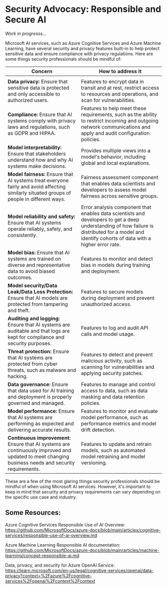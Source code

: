# Security Advocacy: Responsible and Secure AI

<i>Work in progresss...</i>

Microsoft AI services, such as Azure Cognitive Services and Azure Machine Learning, have several security and privacy features built-in to help protect sensitive data and ensure compliance with privacy regulations. Here are some things security professionals should be mindful of:

| **Concern**                                                                                                                                         | **How to address it**                                                                                                                                                                             |
| --------------------------------------------------------------------------------------------------------------------------------------------------- | ------------------------------------------------------------------------------------------------------------------------------------------------------------------------------------------------- |
|                                                                                                                                                     |                                                                                                                                                                                                   |
| **Data privacy:** Ensure that sensitive data is protected and only accessible to authorized users.                                                  | Features to encrypt data in transit and at rest, restrict access to resources and operations, and scan for vulnerabilities.                                                                       |
| **Compliance:** Ensure that AI systems comply with privacy laws and regulations, such as GDPR and HIPAA.                                            | Features to help meet these requirements, such as the ability to restrict incoming and outgoing network communications and apply and audit configuration policies.                                |
| **Model interpretability:** Ensure that stakeholders understand how and why AI systems make decisions.                                              | Provides multiple views into a model's behavior, including global and local explanations.                                                                                                         |
| **Model fairness:** Ensure that AI systems treat everyone fairly and avoid affecting similarly situated groups of people in different ways.         | Fairness assessment component that enables data scientists and developers to assess model fairness across sensitive groups.                                                                       |
| **Model reliability and safety:** Ensure that AI systems operate reliably, safely, and consistently.                                                | Error analysis component that enables data scientists and developers to get a deep understanding of how failure is distributed for a model and identify cohorts of data with a higher error rate. |
| **Model bias:** Ensure that AI systems are trained on diverse and representative data to avoid biased outcomes.                                     | Features to monitor and detect bias in models during training and deployment.                                                                                                                     |
| **Model security/Data Leak/Data Loss Protection:** Ensure that AI models are protected from tampering and theft.                                    | Features to secure models during deployment and prevent unauthorized access.                                                                                                                      |
| **Auditing and logging:** Ensure that AI systems are auditable and that logs are kept for compliance and security purposes.                         | Features to log and audit API calls and model usage.                                                                                                                                              |
| **Threat protection:** Ensure that AI systems are protected from cyber threats, such as malware and hacking.                                        | Features to detect and prevent malicious activity, such as scanning for vulnerabilities and applying security patches.                                                                            |
| **Data governance:** Ensure that data used for AI training and deployment is properly governed and managed.                                         | Features to manage and control access to data, such as data masking and data retention policies.                                                                                                  |
| **Model performance:** Ensure that AI systems are performing as expected and delivering accurate results.                                           | Features to monitor and evaluate model performance, such as performance metrics and model drift detection.                                                                                        |
| **Continuous improvement:** Ensure that AI systems are continuously improved and updated to meet changing business needs and security requirements. | Features to update and retrain models, such as automated model retraining and model versioning.                                                                                                   |

These are a few of the most glaring things security professionals should be mindful of when using Microsoft AI services. However, it's important to keep in mind that security and privacy requirements can vary depending on the specific use case and industry.

## Some Resources: 

Azure Cognitive Services Responsible Use of AI Overview: https://github.com/MicrosoftDocs/azure-docs/blob/main/articles/cognitive-services/responsible-use-of-ai-overview.md 

Azure Machine Learning Responsible AI documentation: https://github.com/MicrosoftDocs/azure-docs/blob/main/articles/machine-learning/concept-responsible-ai.md

Data, privacy, and security for Azure OpenAI Service: https://learn.microsoft.com/en-us/legal/cognitive-services/openai/data-privacy?context=%2Fazure%2Fcognitive-services%2Fopenai%2Fcontext%2Fcontext 


